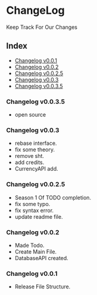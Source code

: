 # ChangeLog
Keep Track For Our Changes

## Index
- [Changelog v0.0.1](https://github.com/BackToAction/BTACore/blob/master/ChangeLog.md#changelog-v001)
- [Changelog v0.0.2](https://github.com/BackToAction/BTACore/blob/master/ChangeLog.md#changelog-v002)
- [Changelog v0.0.2.5](https://github.com/BackToAction/BTACore/blob/master/ChangeLog.md#changelog-v0025)
- [Changelog v0.0.3](https://github.com/BackToAction/BTACore/blob/master/ChangeLog.md#changelog-v003)
- [Changelog v0.0.3.5](https://github.com/BackToAction/BTACore/blob/master/ChangeLog.md#changelog-v0035)

### Changelog v0.0.3.5
- open source

### Changelog v0.0.3
- rebase interface.
- fix some theory.
- remove sht.
- add credits.
- CurrencyAPI add.

### Changelog v0.0.2.5
- Season 1 Of TODO completion.
- fix some typo.
- fix syntax error.
- update readme file.

### Changelog v0.0.2
- Made Todo.
- Create Main File.
- DatabaseAPI created.

### Changelog v0.0.1
- Release File Structure.
